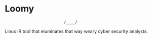 # Loomy
                              /____/   
Linux IR tool that eluminates that way weary cyber security analysts. 
